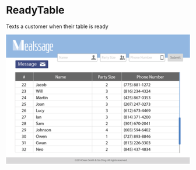 ReadyTable
==========

Texts a customer when their table is ready

![sample](https://raw.githubusercontent.com/sean-smith/ReadyTable/master/Design/Sample%20Page.png)
